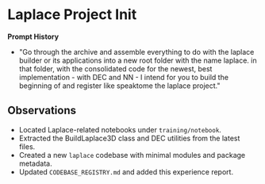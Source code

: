 # Laplace Project Init

**Prompt History**
- "Go through the archive and assemble everything to do with the laplace builder or its applications into a new root folder with the name laplace. in that folder, with the consolidated code for the newest, best implementation - with DEC and NN - I intend for you to build the beginning of and register like speaktome the laplace project."

## Observations
- Located Laplace-related notebooks under `training/notebook`.
- Extracted the BuildLaplace3D class and DEC utilities from the latest files.
- Created a new `laplace` codebase with minimal modules and package metadata.
- Updated `CODEBASE_REGISTRY.md` and added this experience report.

